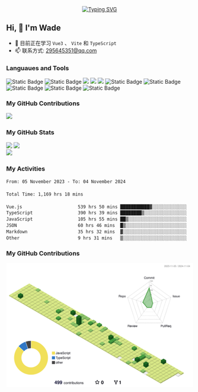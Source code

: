 <div align="center">
  <a href="https://blog.sunguoqi.com/">
    <img src="https://readme-typing-svg.demolab.com?font=Fira+Code&pause=1000&color=024EF7&width=435&lines=热爱可抵岁月漫长！;让正确的事情持续发生！&center=true&size=27" alt="Typing SVG" />
  </a>
</div>

## Hi, 👋 I'm Wade

- 🌱 目前正在学习 `Vue3` 、 `Vite` 和 `TypeScript`
- 📫 联系方式: 295645351@qq.com

### Languaues and Tools

<span > 
  <img alt="Static Badge" src="https://img.shields.io/badge/Vue-%2342b883?style=flat-square&logo=Vue&logoColor=%23fff"> 
  <img alt="Static Badge" src="https://img.shields.io/badge/TypeScript-%230072b3?style=flat-square&logo=TypeScript&logoColor=%23fff"> 
  <img src="https://img.shields.io/badge/-JavaScript-F7DF1E?style=flat-square&logo=javascript&logoColor=white" /> 
  <img src="https://img.shields.io/badge/-HTML5-E34F26?style=flat-square&logo=html5&logoColor=white" /> 
  <img src="https://img.shields.io/badge/-CSS3-1572B6?style=flat-square&logo=css3" /> 
  <img alt="Static Badge" src="https://img.shields.io/badge/Webpack-%230072b3?style=flat-square&logo=webpack&logoColor=%23fff"> 
  <img alt="Static Badge" src="https://img.shields.io/badge/Vite-%239a60fe?style=flat-square&logo=vite&logoColor=%23fff"> 
  <img alt="Static Badge" src="https://img.shields.io/badge/Sass-%23c66394?style=flat-square&logo=Sass&logoColor=%23fff"> 
  <img alt="Static Badge" src="https://img.shields.io/badge/Visual_Studio_Code-007ACC?style=flat-square&logo=Visual-Studio-Code&logoColor=white"> 
  <img alt="Static Badge" src="https://img.shields.io/badge/Git-F05032?style=flat-square&logo=Git&logoColor=white">  
</span>

### My GitHub Contributions

![](https://cwd295645351.github.io/Cwd295645351/github-contribution-grid-snake.svg)

### My GitHub Stats

<div align="left">
  <img src="https://github-readme-stats.vercel.app/api?username=Cwd295645351&show_icons=true" /> 
  <img src="https://github-readme-stats.vercel.app/api/top-langs/?username=Cwd295645351&layout=compact&langs_count=6&text_color=000&icon_color=fff&theme=graywhite" />
</div>
<div align="left">
  <img src="https://4sdvg7tqbv.us.aircode.run/juejin?uid=2541726616266382" />
</div>

### My Activities

<!--START_SECTION:waka-->

```txt
From: 05 November 2023 - To: 04 November 2024

Total Time: 1,169 hrs 18 mins

Vue.js                     539 hrs 50 mins ███████████▓░░░░░░░░░░░░░   46.17 %
TypeScript                 390 hrs 39 mins ████████▒░░░░░░░░░░░░░░░░   33.41 %
JavaScript                 105 hrs 55 mins ██▒░░░░░░░░░░░░░░░░░░░░░░   09.06 %
JSON                       60 hrs 46 mins  █▒░░░░░░░░░░░░░░░░░░░░░░░   05.20 %
Markdown                   35 hrs 32 mins  ▓░░░░░░░░░░░░░░░░░░░░░░░░   03.04 %
Other                      9 hrs 31 mins   ▒░░░░░░░░░░░░░░░░░░░░░░░░   00.81 %
```

<!--END_SECTION:waka-->

### My GitHub Contributions

![](./profile-3d-contrib/profile-green-animate.svg)
